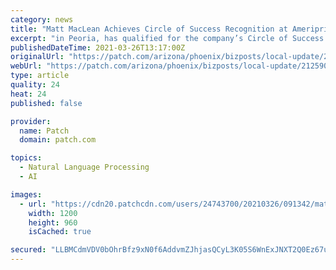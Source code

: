 ```yaml
---
category: news
title: "Matt MacLean Achieves Circle of Success Recognition at Ameriprise"
excerpt: "in Peoria, has qualified for the company’s Circle of Success annual recognition program and will ... has a mission to serve as Arizona’s unified voice for responsible economic development ..."
publishedDateTime: 2021-03-26T13:17:00Z
originalUrl: "https://patch.com/arizona/phoenix/bizposts/local-update/212590/matt-maclean-achieves-circle-of-success-recognition-at-ameriprise"
webUrl: "https://patch.com/arizona/phoenix/bizposts/local-update/212590/matt-maclean-achieves-circle-of-success-recognition-at-ameriprise"
type: article
quality: 24
heat: 24
published: false

provider:
  name: Patch
  domain: patch.com

topics:
  - Natural Language Processing
  - AI

images:
  - url: "https://cdn20.patchcdn.com/users/24743700/20210326/091342/matt___26091340245.jpg"
    width: 1200
    height: 960
    isCached: true

secured: "LLBMCdmVDV0bOhrBfz9xN0f6AddvmZJhjasQCyL3K05S6WnExJNXT2Q0Ez67uEsX3RwUpBgLpRBH+AczNHtp+rjtA1Sjv5NN9RQWVZKjmmQ/WJEXG4CQ4m8uNZGC3LHM6AZsX71SEGWQmvvg27BmrpxXECBQU2leG9TNYrIRzQGweUeSHkzz6zE2xLkFvkzD95P7k9mCz+wabMSwHVbfqnoW/x+DvFIt+snmH7g0fsyFLtv3PI9/qM3nqvAZ0escRj+LEr0R0cNQwH0SbYgj1x0CPwcD/FtuEhoJ6s5VwsZFu3/MZz95CSdcIX/t9kkPDSKmEUB22FdsNLldZLre2SI/aL7vJ9mBaTmR7HK1B7o=;SK63GrL1PIpZbJSwzM4ZIw=="
---
```


